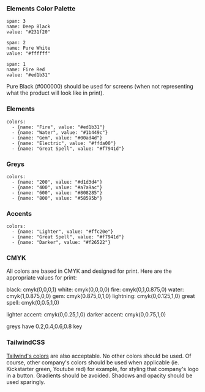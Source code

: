### Elements Color Palette

```color
span: 3
name: Deep Black
value: "#231f20"
```

```color
span: 2
name: Pure White
value: "#ffffff"
```

```color
span: 1
name: Fire Red
value: "#ed1b31"
```

Pure Black (#000000) should be used for screens (when not representing what the product will look like in print).

### Elements

```color-palette
colors:
  - {name: "Fire", value: "#ed1b31"}
  - {name: "Water", value: "#1b449c"}
  - {name: "Gem", value: "#00ad4d"}
  - {name: "Electric", value: "#ffda00"}
  - {name: "Great Spell", value: "#f7941d"}
```


### Greys

```color-palette
colors:
  - {name: "200", value: "#d1d3d4"}
  - {name: "400", value: "#a7a9ac"}
  - {name: "600", value: "#808285"}
  - {name: "800", value: "#58595b"}
```

### Accents

```color-palette
colors:
  - {name: "Lighter", value: "#ffc20e"}
  - {name: "Great Spell", value: "#f7941d"}
  - {name: "Darker", value: "#f26522"}
```

### CMYK

All colors are based in CMYK and designed for print. Here are the appropriate values for print:

black: cmyk(0,0,0,1)
white: cmyk(0,0,0,0)
fire: cmyk(0,1,0.875,0)
water: cmyk(1,0.875,0,0)
gem: cmyk(0.875,0,1,0)
lightning: cmyk(0,0.125,1,0)
great spell: cmyk(0,0.5,1,0)

lighter accent: cmyk(0,0.25,1,0)
darker accent: cmyk(0,0.75,1,0)

greys have 0.2,0.4,0.6,0.8 key

### TailwindCSS

[Tailwind's colors](https://tailwindcss.com/docs/customizing-colors) are also acceptable. No other colors should be used. Of course, other company's colors should be used when applicable (ie. Kickstarter green, Youtube red) for example, for styling that company's logo in a button. Gradients should be avoided. Shadows and opacity should be used sparingly.